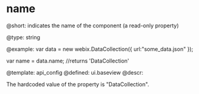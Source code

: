 name
=============


@short: indicates the name of the component (a read-only property)

@type: string

@example:
var data = new webix.DataCollection({
	url:"some_data.json" 
});

var name = data.name; //returns 'DataCollection'

@template:	api_config
@defined:	ui.baseview	
@descr:

The hardcoded value of the property is "DataCollection".